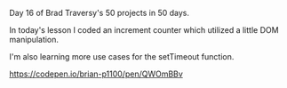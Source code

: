 Day 16 of Brad Traversy's 50 projects in 50 days.

In today's lesson I coded an increment counter which utilized a little DOM manipulation.

I'm also learning more use cases for the setTimeout function.

https://codepen.io/brian-p1100/pen/QWOmBBv